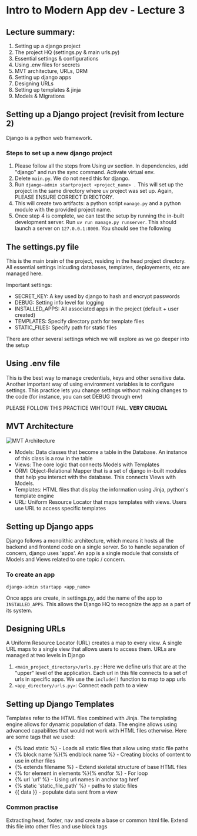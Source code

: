 # Intro to Modern App dev - Lecture **3**

## Lecture summary:

1. Setting up a django project
2. The project HQ (settings.py & main urls.py)
3. Essential settings & configurations
4. Using .env files for secrets
5. MVT architecture, URLs, ORM
6. Setting up django apps
7. Designing URLs
8. Setting up templates & jinja
9. Models & Migrations


## Setting up a Django project (revisit from lecture 2)

Django is a python web framework.

### Steps to set up a new django project

1. Please follow all the steps from Using uv section. In dependencies, add "django" and run the sync command. Activate virtual env.
2. Delete `main.py`. We do not need this for django.
3. Run `django-admin startproject <project_name> .` This will set up the project in the same directory where uv project was set up. Again, PLEASE ENSURE CORRECT DIRECTORY.
4. This will create two artifacts: a python script `manage.py` and a python module with the provided project name. 
5. Once step 4 is complete, we can test the setup by running the in-built development server. Run
`uv run manage.py runserver`. This should launch a server on `127.0.0.1:8000`. You should see the following 


## The settings.py file

This is the main brain of the project, residing in the head project directory.
All essential settings inlcuding databases, templates, deployements, etc are managed here. 

Important settings:
* SECRET_KEY: A key used by django to hash and encrypt passwords
* DEBUG: Setting info level for logging
* INSTALLED_APPS: All associated apps in the project (default + user created)
* TEMPLATES: Specify directory path for template files
* STATIC_FILES: Specify path for static files

There are other several settings which we will explore as we go deeper into the setup

## Using .env file

This is the best way to manage credentials, keys and other sensitive data. Another important way of using environment variables is to configure settings. This practice lets you change settings without making changes to the code (for instance, you can set DEBUG through env)

PLEASE FOLLOW THIS PRACTICE WIHTOUT FAIL. **VERY CRUCIAL**

## MVT Architecture


![MVT Architecture](assets/mvt.png)

* Models: Data classes that become a table in the Database. An instance of this class is a row in the table
* Views: The core logic that connects Models with Templates
* ORM: Object-Relational Mapper that is a set of django in-built modules that help you interact with the database. This connects Views with Models.
* Templates: HTML files that display the information using Jinja, python's template engine
* URL: Uniform Resource Locator that maps templates with views. Users use URL to access specific templates

## Setting up Django apps

Django follows a monolithic architecture, which means it hosts all the backend and frontend code on a single server. So to handle separation of concern, django uses 'apps'. An app is a single module that consists of Models and Views related to one topic / concern.

### To create an app

`django-admin startapp <app_name>`

Once apps are create, in settings.py, add the name of the app to `INSTALLED_APPS`. This allows the Django HQ to recognize the app as a part of its system.


## Designing URLs

A Uniform Resource Locator (URL) creates a map to every view. A single URL maps to a single view that allows users to access them. URLs are managed at two levels in Django

1. `<main_project_directory>/urls.py` : Here we define urls that are at the "upper" level of the application. Each url in this file connects to a set of urls in specific apps. We use the `include()` function to map to app urls
2. `<app_directory/urls.py>`: Connect each path to a view

## Setting up Django Templates

Templates refer to the HTML files combined with Jinja. The templating engine allows for dynamic population of data. The engine allows using advanced capabilites that would not work with HTML files otherwise. Here are some tags that we used:

- {% load static %} - Loads all static files that allow using static file paths
- {% block name %}{% endblock name %} - Creating blocks of content to use in other files
- {% extends filename %} - Extend skeletal structure of base HTML files
- {% for element in elements %}{% endfor %} - For loop
- {% url 'url' %} - Using url names in anchor tag href
- {% static 'static_file_path' %} - paths to static files
- {{ data }} - populate data sent from a view

### Common practise

Extracting head, footer, nav and create a base or common html file. Extend this file into other files and use block tags

